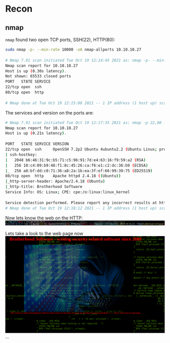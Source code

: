 # Recon
## nmap
`nmap` found two open TCP ports, SSH(22), HTTP(80):
``` bash
sudo nmap -p- --min-rate 10000 -oA nmap-allports 10.10.10.27

# Nmap 7.91 scan initiated Tue Oct 19 12:14:45 2021 as: nmap -p- --min-rate 10000 -oA nmap-allports 10.10.10.27
Nmap scan report for 10.10.10.27
Host is up (0.30s latency).
Not shown: 65533 closed ports
PORT   STATE SERVICE
22/tcp open  ssh
80/tcp open  http

# Nmap done at Tue Oct 19 12:15:08 2021 -- 1 IP address (1 host up) scanned in 22.86 seconds
```

The services and version on the ports are:
```bash
# Nmap 7.91 scan initiated Tue Oct 19 12:17:35 2021 as: nmap -p 22,80 -sCV -oA nmap-tcpscripts 10.10.10.27
Nmap scan report for 10.10.10.27
Host is up (0.21s latency).

PORT   STATE SERVICE VERSION
22/tcp open  ssh     OpenSSH 7.2p2 Ubuntu 4ubuntu2.2 (Ubuntu Linux; protocol 2.0)
| ssh-hostkey: 
|   2048 b6:46:31:9c:b5:71:c5:96:91:7d:e4:63:16:f9:59:a2 (RSA)
|   256 10:c4:09:b9:48:f1:8c:45:26:ca:f6:e1:c2:dc:36:b9 (ECDSA)
|_  256 a8:bf:dd:c0:71:36:a8:2a:1b:ea:3f:ef:66:99:39:75 (ED25519)
80/tcp open  http    Apache httpd 2.4.18 ((Ubuntu))
|_http-server-header: Apache/2.4.18 (Ubuntu)
|_http-title: Brotherhood Software
Service Info: OS: Linux; CPE: cpe:/o:linux:linux_kernel

Service detection performed. Please report any incorrect results at https://nmap.org/submit/ .
# Nmap done at Tue Oct 19 12:18:12 2021 -- 1 IP address (1 host up) scanned in 36.90 seconds
```

Now lets know the web on the HTTP:
<img src="/assets/img/calamity/1.png">

Lets take a look to the web page now
<img src="/assets/img/calamity/2.png">
...

